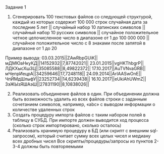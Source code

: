 Задание 1
1.	Сгенерировать 100 текстовых файлов со следующей структурой, каждый из которых содержит 100 000 строк
случайная дата за последние 5 лет || случайный набор 10 латинских символов || случайный набор 10 русских символов || случайное положительное четное целочисленное число в диапазоне от 1 до 100 000 000   || случайное положительное число с 8 знаками после запятой в диапазоне от 1 до 20
		
Пример вывода:
03.03.2015||ZAwRbpGUiK||мДМЮаНкуКД||14152932||7,87742021||
23.01.2015||vgHKThbgrP||ЛДКХысХшЗЦ||35085588||8,49822372||
17.10.2017||AuTVNvaGRB||мЧепрИецрА||34259646||17,7248118||
24.09.2014||ArIAASwOnE||ЧпЙМдШлыфУ||23252734||14,6239438||
16.10.2017||eUkiAhUWmZ||ЗэЖЫзЯШАэШ||27831190||8,10838026||

2.	Реализовать объединение файлов в один. При объединении должна быть возможность удалить из всех файлов строки с заданным сочетанием символов, например, «abc» с выводом информации о количестве удаленных строк
3.	Создать процедуру импорта файлов с таким набором полей в таблицу в СУБД. При импорте должен выводится ход процесса (сколько строк импортировано, сколько осталось)
4.	Реализовать хранимую процедуру в БД (или скрипт с внешним sql-запросом), который считает сумму всех целых чисел и медиану всех дробных чисел
Все скрипты/процедуры/запросы из пунктов 2-3-4 должны быть повторяемыми
